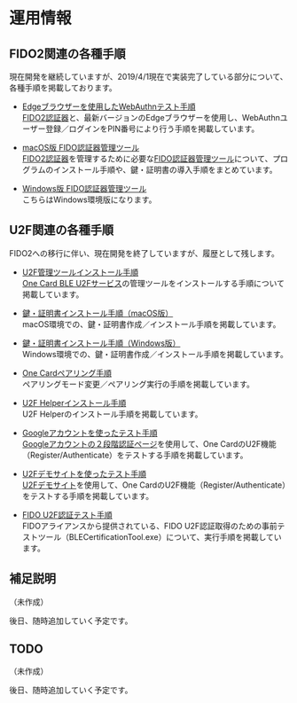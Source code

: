 # 運用情報

## FIDO2関連の各種手順

現在開発を継続していますが、2019/4/1現在で実装完了している部分について、各種手順を掲載しております。

* [Edgeブラウザーを使用したWebAuthnテスト手順](../Research/FIDO_2_0/EDGETEST.md)<br>
[FIDO2認証器](../nRF5_SDK_v15.2.0)と、最新バージョンのEdgeブラウザーを使用し、WebAuthnユーザー登録／ログインをPIN番号により行う手順を掲載しています。

* [macOS版 FIDO認証器管理ツール](../MaintenanceTool/macOSApp/README.md)<br>
[FIDO2認証器](../nRF5_SDK_v15.2.0)を管理するために必要な[FIDO認証器管理ツール](../MaintenanceTool/README.md)について、プログラムのインストール手順や、鍵・証明書の導入手順をまとめています。

* [Windows版 FIDO認証器管理ツール](../MaintenanceTool/WindowsExe/README.md)<br>
こちらはWindows環境版になります。

## U2F関連の各種手順

FIDO2への移行に伴い、現在開発を終了していますが、履歴として残します。

* [U2F管理ツールインストール手順](TOOL_INSTALL.md) <br>
[One Card BLE U2Fサービス](../nRF5_SDK_v13.0.0)の管理ツールをインストールする手順について掲載しています。

* [鍵・証明書インストール手順（macOS版）](INSTALL.md) <br>
macOS環境での、鍵・証明書作成／インストール手順を掲載しています。

* [鍵・証明書インストール手順（Windows版）](INSTALL_WINDOWS.md) <br>
Windows環境での、鍵・証明書作成／インストール手順を掲載しています。

* [One Cardペアリング手順](PAIRING.md) <br>
ペアリングモード変更／ペアリング実行の手順を掲載しています。

* [U2F Helperインストール手順](HELPER_INSTALL.md) <br>
U2F Helperのインストール手順を掲載しています。

* [Googleアカウントを使ったテスト手順](GOOGLEACCTEST.md)<br>
[Googleアカウントの２段階認証ページ](https://myaccount.google.com/signinoptions/two-step-verification/enroll-welcome)を使用して、One CardのU2F機能（Register/Authenticate）をテストする手順を掲載しています。

* [U2Fデモサイトを使ったテスト手順](DEMOSITETEST.md)<br>
[U2Fデモサイト](https://crxjs-dot-u2fdemo.appspot.com/)を使用して、One CardのU2F機能（Register/Authenticate）をテストする手順を掲載しています。

* [FIDO U2F認証テスト手順](CERTTEST.md) <br>
FIDOアライアンスから提供されている、FIDO U2F認証取得のための事前テストツール（BLECertificationTool.exe）について、実行手順を掲載しています。

## 補足説明

（未作成）

後日、随時追加していく予定です。

## TODO

（未作成）

後日、随時追加していく予定です。
